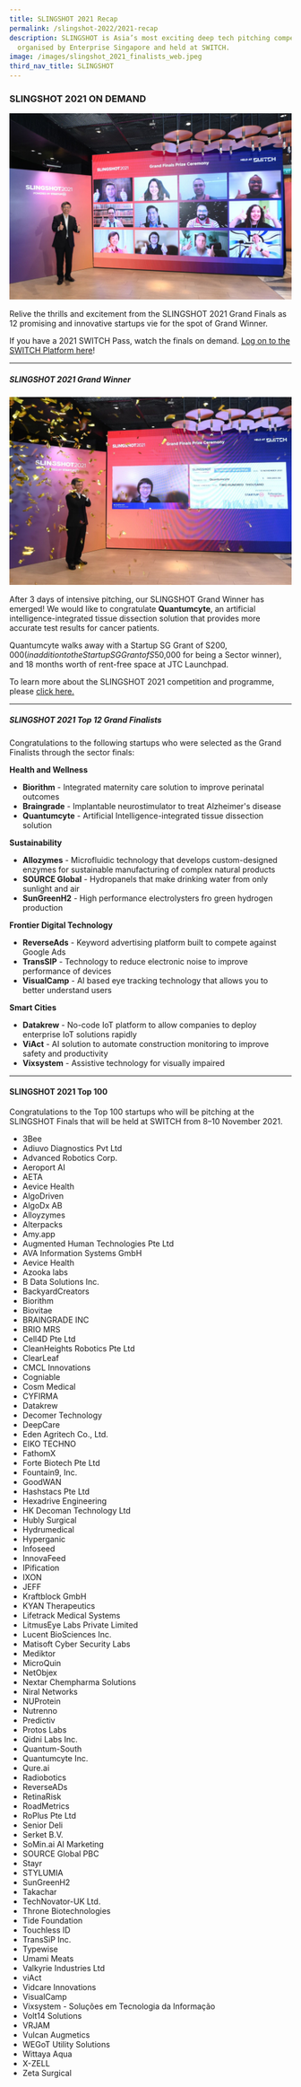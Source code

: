 ```yaml
---
title: SLINGSHOT 2021 Recap
permalink: /slingshot-2022/2021-recap
description: SLINGSHOT is Asia’s most exciting deep tech pitching competition
  organised by Enterprise Singapore and held at SWITCH.
image: /images/slingshot_2021_finalists_web.jpeg
third_nav_title: SLINGSHOT
---
```

### SLINGSHOT 2021 ON DEMAND

![SLINGSHOT 2021 Grand Finalists](/images/slingshot_2021_finalists_web.jpeg)

Relive the thrills and excitement from the SLINGSHOT 2021 Grand Finals as 12 promising and innovative startups vie for the spot of Grand Winner. 

If you have a 2021 SWITCH Pass, watch the finals on demand. [Log on to the SWITCH Platform here](https://events.hubilo.com/switchsg)!

***
##### SLINGSHOT 2021 Grand Winner

![SLINGSHOT 2021 Grand Winner](/images/slingshot_2021_winner_quantumcyte_web.jpeg)

After 3 days of intensive pitching, our SLINGSHOT Grand Winner has emerged! We would like to congratulate **Quantumcyte**, an artificial intelligence-integrated tissue dissection solution that provides more accurate test results for cancer patients.

Quantumcyte walks away with a Startup SG Grant of S$200,000 (in addition to the Startup SG Grant of S$50,000 for being a Sector winner), and 18 months worth of rent-free space at JTC Launchpad.

To learn more about the SLINGSHOT 2021 competition and programme, please [click here.](https://slingshot.agorize.com/en/challenges/2021-edition/pages/final-results?lang=en)

***
##### SLINGSHOT 2021 Top 12 Grand Finalists

Congratulations to the following startups who were selected as the Grand Finalists through the sector finals:

**Health and Wellness**
* **Biorithm** - Integrated maternity care solution to improve perinatal outcomes
* **Braingrade** - Implantable neurostimulator to treat Alzheimer's disease
* **Quantumcyte** - Artificial Intelligence-integrated tissue dissection solution

**Sustainability**
* **Allozymes** - Microfluidic technology that develops custom-designed enzymes for sustainable manufacturing of complex natural products
* **SOURCE Global** - Hydropanels that make drinking water from only sunlight and air
* **SunGreenH2** - High performance electrolysters fro green hydrogen production

**Frontier Digital Technology**
* **ReverseAds** - Keyword advertising platform built to compete against Google Ads
* **TransSIP** - Technology to reduce electronic noise to improve performance of devices
* **VisualCamp** - AI based eye tracking technology that allows you to better understand users

**Smart Cities**
* **Datakrew** - No-code IoT platform to allow companies to deploy enterprise IoT solutions rapidly
* **ViAct** - AI solution to automate construction monitoring to improve safety and productivity
* **Vixsystem** - Assistive technology for visually impaired

***
#### SLINGSHOT 2021 Top 100

Congratulations to the Top 100 startups who will be pitching at the SLINGSHOT Finals that will be held at SWITCH from 8–10 November 2021.

* 3Bee
* Adiuvo Diagnostics Pvt Ltd
* Advanced Robotics Corp.
* Aeroport AI
* AETA
* Aevice Health
* AlgoDriven
* AlgoDx AB
* Alloyzymes
* Alterpacks
* Amy.app
* Augmented Human Technologies Pte Ltd
* AVA Information Systems GmbH
* Aevice Health
* Azooka labs 
* B Data Solutions Inc.
* BackyardCreators
* Biorithm
* Biovitae
* BRAINGRADE INC
* BRIO MRS
* Cell4D Pte Ltd
* CleanHeights Robotics Pte Ltd
* ClearLeaf
* CMCL Innovations
* Cogniable
* Cosm Medical
* CYFIRMA
* Datakrew
* Decomer Technology
* DeepCare
* Eden Agritech Co., Ltd.
* EIKO TECHNO
* FathomX 
* Forte Biotech Pte Ltd
* Fountain9, Inc.
* GoodWAN
* Hashstacs Pte Ltd
* Hexadrive Engineering
* HK Decoman Technology Ltd
* Hubly Surgical
* Hydrumedical
* Hyperganic
* Infoseed
* InnovaFeed
* IPification
* IXON
* JEFF
* Kraftblock GmbH
* KYAN Therapeutics
* Lifetrack Medical Systems
* LitmusEye Labs Private Limited
* Lucent BioSciences Inc.
* Matisoft Cyber Security Labs
* Mediktor
* MicroQuin
* NetObjex
* Nextar Chempharma Solutions 
* Niral Networks
* NUProtein
* Nutrenno
* Predictiv
* Protos Labs
* Qidni Labs Inc.
* Quantum-South
* Quantumcyte Inc.
* Qure.ai
* Radiobotics
* ReverseADs
* RetinaRisk 
* RoadMetrics
* RoPlus Pte Ltd
* Senior Deli
* Serket B.V.
* SoMin.ai AI Marketing
* SOURCE Global PBC
* Stayr
* STYLUMIA
* SunGreenH2
* Takachar
* TechNovator-UK Ltd.
* Throne Biotechnologies
* Tide Foundation
* Touchless ID
* TransSiP Inc.
* Typewise
* Umami Meats
* Valkyrie Industries Ltd
* viAct
* Vidcare Innovations
* VisualCamp
* Vixsystem - Soluções em Tecnologia da Informação
* Volt14 Solutions
* VRJAM
* Vulcan Augmetics
* WEGoT Utility Solutions
* Wittaya Aqua
* X-ZELL
* Zeta Surgical